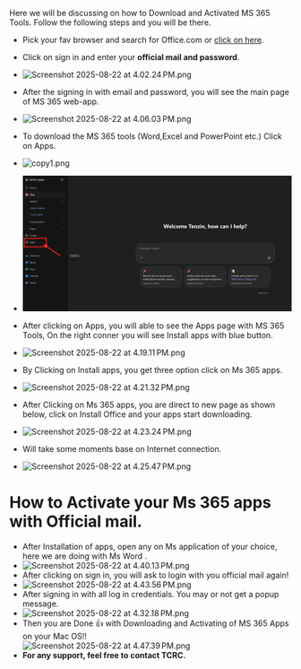 Here we will be discussing on how to Download and Activated MS 365 Tools. Follow the following steps and you will be there.

- Pick your fav browser and search for Office.com or [click on here](https://www.office.com/).
    
- Click on sign in and enter your **official mail and password**.
    
- ![Screenshot 2025-08-22 at 4.02.24 PM.png](../_resources/Screenshot%202025-08-22%20at%204.02.24 PM.png)
    
- After the signing in with email and password, you will see the main page of MS 365 web-app.
    
- ![Screenshot 2025-08-22 at 4.06.03 PM.png](../_resources/Screenshot%202025-08-22%20at%204.06.03 PM.png)
    
- To download the MS 365 tools (Word,Excel and PowerPoint etc.) Click on Apps.
    
- ![copy1.png](../resources/copy1.png)

- <img src="_resources/copy1.png" alt="crshed" />
    
- After clicking on Apps, you will able to see the Apps page with MS 365 Tools, On the right conner you will see Install apps with blue button.
    
- ![Screenshot 2025-08-22 at 4.19.11 PM.png](../_resources/Screenshot%202025-08-22%20at%204.19.11 PM.png)
    
- By Clicking on Install apps, you get three option click on Ms 365 apps.
    
- ![Screenshot 2025-08-22 at 4.21.32 PM.png](../_resources/Screenshot%202025-08-22%20at%204.21.32 PM.png)
    
- After Clicking on Ms 365 apps, you are direct to new page as shown below, click on Install Office and your apps start downloading.
    
- ![Screenshot 2025-08-22 at 4.23.24 PM.png](../_resources/Screenshot%202025-08-22%20at%204.23.24 PM.png)
    
- Will take some moments base on Internet connection.
    
- ![Screenshot 2025-08-22 at 4.25.47 PM.png](../_resources/Screenshot%202025-08-22%20at%204.25.47 PM.png)
    

# How to Activate your Ms 365 apps with Official mail.

- After Installation of apps, open any on Ms application of your choice, here we are doing with Ms Word .
- ![Screenshot 2025-08-22 at 4.40.13 PM.png](../_resources/Screenshot%202025-08-22%20at%204.40.13 PM.png)
- After clicking on sign in, you will ask to login with you official mail again!
- ![Screenshot 2025-08-22 at 4.43.56 PM.png](../_resources/Screenshot%202025-08-22%20at%204.43.56 PM.png)
- After signing in with all log in credentials. You may or not get a popup message.
- ![Screenshot 2025-08-22 at 4.32.18 PM.png](../_resources/Screenshot%202025-08-22%20at%204.32.18 PM.png)
- Then you are Done 👍 with Downloading and Activating of MS 365 Apps on your Mac OS!!  
    ![Screenshot 2025-08-22 at 4.47.39 PM.png](../_resources/Screenshot%202025-08-22%20at%204.47.39 PM.png)
- **For any support, feel free to contact TCRC.**
